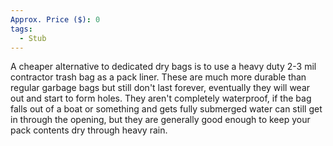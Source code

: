 ```yaml
---
Approx. Price ($): 0
tags:
  - Stub
---
```

A cheaper alternative to dedicated dry bags is to use a heavy duty 2-3 mil contractor trash bag as a pack liner. These are much more durable than regular garbage bags but still don't last forever, eventually they will wear out and start to form holes. They aren't completely waterproof, if the bag falls out of a boat or something and gets fully submerged water can still get in through the opening, but they are generally good enough to keep your pack contents dry through heavy rain.